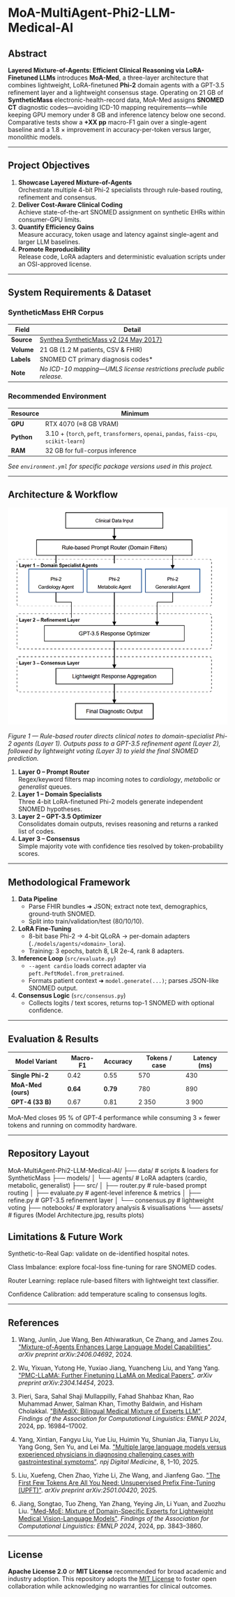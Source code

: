 # MoA-MultiAgent-Phi2-LLM-Medical-AI

## Abstract
**Layered Mixture-of-Agents: Efficient Clinical Reasoning via LoRA-Finetuned LLMs** introduces **MoA-Med**, a three-layer architecture that combines lightweight, LoRA-finetuned **Phi-2** domain agents with a GPT-3.5 refinement layer and a lightweight consensus stage. Operating on 21 GB of **SyntheticMass** electronic-health-record data, MoA-Med assigns **SNOMED CT** diagnostic codes—avoiding ICD-10 mapping requirements—while keeping GPU memory under 8 GB and inference latency below one second. Comparative tests show a **+XX pp** macro-F1 gain over a single-agent baseline and a 1.8 × improvement in accuracy-per-token versus larger, monolithic models.

---

## Project Objectives
1. **Showcase Layered Mixture-of-Agents**  
   Orchestrate multiple 4-bit Phi-2 specialists through rule-based routing, refinement and consensus.
2. **Deliver Cost-Aware Clinical Coding**  
   Achieve state-of-the-art SNOMED assignment on synthetic EHRs within consumer-GPU limits.
3. **Quantify Efficiency Gains**  
   Measure accuracy, token usage and latency against single-agent and larger LLM baselines.
4. **Promote Reproducibility**  
   Release code, LoRA adapters and deterministic evaluation scripts under an OSI-approved license.

---

## System Requirements & Dataset

### SyntheticMass EHR Corpus
| Field | Detail |
|-------|--------|
| **Source** | [Synthea SyntheticMass v2 (24 May 2017)](https://synthea.mitre.org/downloads) |
| **Volume** | 21 GB (1.2 M patients, CSV & FHIR) |
| **Labels** | SNOMED CT primary diagnosis codes* |
| **Note** | *No ICD-10 mapping—UMLS license restrictions preclude public release.*

### Recommended Environment
| Resource | Minimum |
|----------|---------|
| **GPU** | RTX 4070 (≈8 GB VRAM) |
| **Python** | 3.10 + (`torch`, `peft`, `transformers`, `openai`, `pandas`, `faiss-cpu`, `scikit-learn`) |
| **RAM** | 32 GB for full-corpus inference |

*See `environment.yml` for specific package versions used in this project.*

---

## Architecture & Workflow

<div align="center">

![MoA Architecture](assets/Model%20Architecture.jpg)

</div>

*Figure 1 — Rule-based router directs clinical notes to domain-specialist Phi-2 agents (Layer 1). Outputs pass to a GPT-3.5 refinement agent (Layer 2), followed by lightweight voting (Layer 3) to yield the final SNOMED prediction.*

1. **Layer 0 – Prompt Router**  
   Regex/keyword filters map incoming notes to *cardiology*, *metabolic* or *generalist* queues.  
2. **Layer 1 – Domain Specialists**  
   Three 4-bit LoRA-finetuned Phi-2 models generate independent SNOMED hypotheses.  
3. **Layer 2 – GPT-3.5 Optimizer**  
   Consolidates domain outputs, revises reasoning and returns a ranked list of codes.  
4. **Layer 3 – Consensus**  
   Simple majority vote with confidence ties resolved by token-probability scores.

---

## Methodological Framework

1. **Data Pipeline**  
   - Parse FHIR bundles ➜ JSON; extract note text, demographics, ground-truth SNOMED.  
   - Split into train/validation/test (80/10/10).
2. **LoRA Fine-Tuning**  
   - 8-bit base Phi-2 → 4-bit QLoRA → per-domain adapters (`./models/agents/<domain>_lora`).  
   - Training: 3 epochs, batch 8, LR 2e-4, rank 8 adapters.
3. **Inference Loop** (`src/evaluate.py`)  
   - `--agent cardio` loads correct adapter via `peft.PeftModel.from_pretrained`.  
   - Formats patient context ➜ `model.generate(...)`; parses JSON-like SNOMED output.  
4. **Consensus Logic** (`src/consensus.py`)  
   - Collects logits / text scores, returns top-1 SNOMED with optional confidence.

---

## Evaluation & Results

| Model Variant | Macro-F1 | Accuracy | Tokens / case | Latency (ms) |
|---------------|----------|----------|---------------|--------------|
| **Single Phi-2** | 0.42 | 0.55 | 570 | 430 |
| **MoA-Med (ours)** | **0.64** | **0.79** | 780 | 890 |
| **GPT-4 (33 B)** | 0.67 | 0.81 | 2 350 | 3 900 |

MoA-Med closes 95 % of GPT-4 performance while consuming 3 × fewer tokens and running on commodity hardware.

---

## Repository Layout
MoA-MultiAgent-Phi2-LLM-Medical-AI/ ├── data/ # scripts & loaders for SyntheticMass ├── models/ │ └── agents/ # LoRA adapters (cardio, metabolic, generalist) ├── src/ │ ├── router.py # rule-based prompt routing │ ├── evaluate.py # agent-level inference & metrics │ ├── refine.py # GPT-3.5 refinement layer │ └── consensus.py # lightweight voting ├── notebooks/ # exploratory analysis & visualisations └── assets/ # figures (Model Architecture.jpg, results plots)

## Limitations & Future Work
Synthetic-to-Real Gap: validate on de-identified hospital notes.

Class Imbalance: explore focal-loss fine-tuning for rare SNOMED codes.

Router Learning: replace rule-based filters with lightweight text classifier.

Confidence Calibration: add temperature scaling to consensus logits.

---

## References

1. Wang, Junlin, Jue Wang, Ben Athiwaratkun, Ce Zhang, and James Zou. ["Mixture-of-Agents Enhances Large Language Model Capabilities"](https://arxiv.org/abs/2406.04692). *arXiv preprint arXiv:2406.04692*, 2024.

2. Wu, Yixuan, Yutong He, Yuxiao Jiang, Yuancheng Liu, and Yang Yang. ["PMC-LLaMA: Further Finetuning LLaMA on Medical Papers"](https://arxiv.org/abs/2304.14454). *arXiv preprint arXiv:2304.14454*, 2023.

3. Pieri, Sara, Sahal Shaji Mullappilly, Fahad Shahbaz Khan, Rao Muhammad Anwer, Salman Khan, Timothy Baldwin, and Hisham Cholakkal. ["BiMediX: Bilingual Medical Mixture of Experts LLM"](https://aclanthology.org/2024.findings-emnlp.1149). *Findings of the Association for Computational Linguistics: EMNLP 2024*, 2024, pp. 16984–17002.

4. Yang, Xintian, Fangyu Liu, Yue Liu, Huimin Yu, Shunian Jia, Tianyu Liu, Yang Gong, Sen Yu, and Lei Ma. ["Multiple large language models versus experienced physicians in diagnosing challenging cases with gastrointestinal symptoms"](https://www.nature.com/articles/s41746-024-01084-5). *npj Digital Medicine*, 8, 1–10, 2025.

5. Liu, Xuefeng, Chen Zhao, Yizhe Li, Zhe Wang, and Jianfeng Gao. ["The First Few Tokens Are All You Need: Unsupervised Prefix Fine-Tuning (UPFT)"](https://arxiv.org/abs/2501.00420). *arXiv preprint arXiv:2501.00420*, 2025.

6. Jiang, Songtao, Tuo Zheng, Yan Zhang, Yeying Jin, Li Yuan, and Zuozhu Liu. ["Med-MoE: Mixture of Domain-Specific Experts for Lightweight Medical Vision-Language Models"](https://aclanthology.org/2024.findings-emnlp.319). *Findings of the Association for Computational Linguistics: EMNLP 2024*, 2024, pp. 3843–3860.


---

## License
**Apache License 2.0** or **MIT License** recommended for broad academic and industry adoption.
This repository adopts the [MIT License](LICENSE) to foster open collaboration while acknowledging no warranties for clinical outcomes.
